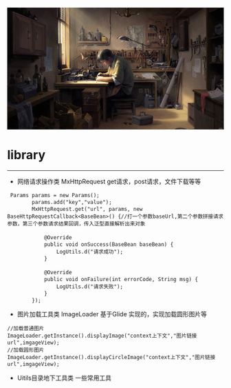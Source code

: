 ![工匠精神](smartisan.png)
# library
***
- 网络请求操作类 MxHttpRequest
get请求，post请求，文件下载等等
```
 Params params = new Params();
        params.add("key","value");
        MxHttpRequest.get("url", params, new BaseHttpRequestCallback<BaseBean>() {//打一个参数baseUrl,第二个参数拼接请求参数，第三个参数请求结果回调，传入泛型直接解析出来对象

            @Override
            public void onSuccess(BaseBean baseBean) {
                LogUtils.d("请求成功");
            }

            @Override
            public void onFailure(int errorCode, String msg) {
                LogUtils.d("请求失败");
            }
        });
 ```
 - 图片加载工具类 ImageLoader
基于Glide 实现的，实现加载圆形图片等

 ```
 //加载普通图片
 ImageLoader.getInstance().displayImage("context上下文","图片链接url",imgageView);
 //加载圆形图片
 ImageLoader.getInstance().displayCircleImage("context上下文","图片链接url",imgageView);
 ```

- Uitils目录地下工具类 一些常用工具

